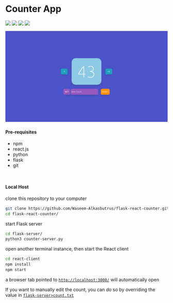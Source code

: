 # Counter App
![](https://img.shields.io/badge/React.JS-20232A?style=for-the-badge&logo=react)
![](https://img.shields.io/badge/Flask-000000?style=for-the-badge&logo=flask)
![](https://img.shields.io/badge/Python-FFD43B?style=for-the-badge&logo=python)
![](https://img.shields.io/badge/JavaScript-4D4D4D?style=for-the-badge&logo=javascript)

<img src="https://github.com/Waseem-Alkasbutrus/flask-react-counter/blob/master/Counter.png?raw=true"/>

#### Pre-requisites
- npm
- react.js
- python
- flask
- git

<br>

#### Local Host
clone this repository to your computer
``` bash 
git clone https://github.com/Waseem-Alkasbutrus/flask-react-counter.git
cd flask-react-counter/
```

start Flask server
``` bash
cd flask-server/
python3 counter-server.py
```

open another terminal instance, then start the React client
``` bash
cd react-client
npm install
npm start
```
a browser tab pointed to [``http://localhost:3000/``](http://localhost:3000/) will automatically open
<br>

If  you want to manually edit the count, you can do so by overriding the value in [``flask-server>count.txt``](https://github.com/Waseem-Alkasbutrus/flask-react-counter/blob/master/flask-server/count.txt)
